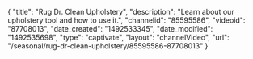 {
    "title": "Rug Dr. Clean Upholstery",
    "description": "Learn about our upholstery tool and how to use it.",
    "channelid": "85595586",
    "videoid": "87708013",
    "date_created": "1492533345",
    "date_modified": "1492535698",
    "type": "captivate",
    "layout": "channelVideo",
    "url": "\/seasonal\/rug-dr-clean-upholstery\/85595586-87708013"
}